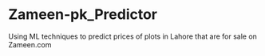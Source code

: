 # Zameen-pk_Predictor
Using ML techniques to predict prices of plots in Lahore that are for sale on Zameen.com
